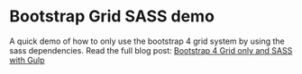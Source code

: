 # Bootstrap Grid SASS demo

A quick demo of how to only use the bootstrap 4 grid system by using the sass dependencies. Read the full blog post: [Bootstrap 4 Grid only and SASS with Gulp](http://projects.jonathanmh.com/bootstrap-grid/)
